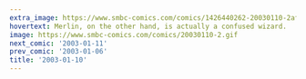 ```yaml
---
extra_image: https://www.smbc-comics.com/comics/1426440262-20030110-2after.png
hovertext: Merlin, on the other hand, is actually a confused wizard.
image: https://www.smbc-comics.com/comics/20030110-2.gif
next_comic: '2003-01-11'
prev_comic: '2003-01-06'
title: '2003-01-10'
---
```


